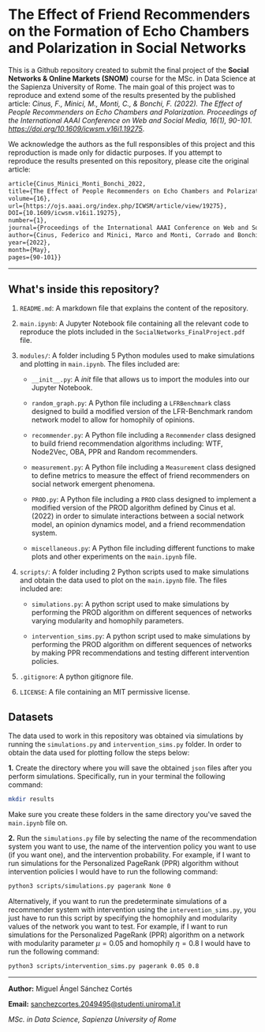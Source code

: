 # The Effect of Friend Recommenders on the Formation of Echo Chambers and Polarization in Social Networks

This is a Github repository created to submit the final project of the **Social Networks & Online Markets (SNOM)** course for the MSc. in Data Science at the Sapienza University of Rome. The main goal of this project was to reproduce and extend some of the results presented by the published article: *Cinus, F., Minici, M., Monti, C., & Bonchi, F. (2022). The Effect of People Recommenders on Echo Chambers and Polarization. Proceedings of the International AAAI Conference on Web and Social Media, 16(1), 90-101. https://doi.org/10.1609/icwsm.v16i1.19275*.

We acknowledge the authors as the full responsibles of this project and this reproduction is made only for didactic purposes. If you attempt to reproduce the results presented on this repository, please cite the original article:

```markdown
article{Cinus_Minici_Monti_Bonchi_2022,
title={The Effect of People Recommenders on Echo Chambers and Polarization},
volume={16},
url={https://ojs.aaai.org/index.php/ICWSM/article/view/19275},
DOI={10.1609/icwsm.v16i1.19275},
number={1},
journal={Proceedings of the International AAAI Conference on Web and Social Media},
author={Cinus, Federico and Minici, Marco and Monti, Corrado and Bonchi, Francesco},
year={2022},
month={May},
pages={90-101}}
```


--- 
## What's inside this repository?

1. `README.md`: A markdown file that explains the content of the repository.

2. `main.ipynb`: A Jupyter Notebook file containing all the relevant code to reproduce the plots included in the `SocialNetworks_FinalProject.pdf` file.

3. ``modules/``: A folder including 5 Python modules used to make simulations and plotting in `main.ipynb`. The files included are:

    - `__init__.py`: A *init* file that allows us to import the modules into our Jupyter Notebook.

    - `random_graph.py`: A Python file including a `LFRBenchmark` class designed to build a modified version of the LFR-Benchmark random network model to allow for homophily of opinions.

    - `recommender.py`: A Python file including a `Recommender` class designed to build friend recommendation algorithms including: WTF, Node2Vec, OBA, PPR and Random recommenders.

    - `measurement.py`: A Python file including a `Measurement` class designed to define metrics to measure the effect of friend recommenders on social network emergent phenomena.

    - `PROD.py`: A Python file including a `PROD` class designed to implement a modified version of the PROD algorithm defined by Cinus et al. (2022) in order to simulate interactions between a social network model, an opinion dynamics model, and a friend recommendation system.

    - `miscellaneous.py`: A Python file including different functions to make plots and other experiments on the `main.ipynb` file.

4. ``scripts/``: A folder including 2 Python scripts used to make simulations and obtain the data used to plot on the `main.ipynb` file. The files included are:

    - ``simulations.py``: A python script used to make simulations by performing the PROD algorithm on different sequences of networks varying modularity and homophily parameters.

    - ``intervention_sims.py``: A python script used to make simulations by performing the PROD algorithm on different sequences of networks by making PPR recommendations and testing different intervention policies.

5. ``.gitignore``: A python gitignore file.

6. `LICENSE`: A file containing an MIT permissive license.

## Datasets

The data used to work in this repository was obtained via simulations by running the `simulations.py` and `intervention_sims.py` folder. In order to obtain the data used for plotting follow the steps below:

**1.** Create the directory where you will save the obtained `json` files after you perform simulations. Specifically, run in your terminal the following command:

```bash
mkdir results
```

Make sure you create these folders in the same directory you've saved the `main.ipynb` file on.

**2.** Run the `simulations.py` file by selecting the name of the recommendation system you want to use, the name of the intervention policy you want to use (if you want one), and the intervention probability. For example, if I want to run simulations for the Personalized PageRank (PPR) algorithm without intervention policies I would have to run the following command:

```bash
python3 scripts/simulations.py pagerank None 0
```

Alternatively, if you want to run the predeterminate simulations of a recommender system with intervention using the `intervention_sims.py`, you just have to run this script by specifying the homophily and modularity values of the network you want to test. For example, if  I want to run simulations for the Personalized PageRank (PPR) algorithm on a network with modularity parameter $\mu = 0.05$ and homophily $\eta = 0.8$ I would have to run the following command:

```bash
python3 scripts/intervention_sims.py pagerank 0.05 0.8
```


---

**Author:** Miguel Ángel Sánchez Cortés

**Email:** sanchezcortes.2049495@studenti.uniroma1.it

*MSc. in Data Science, Sapienza University of Rome*
